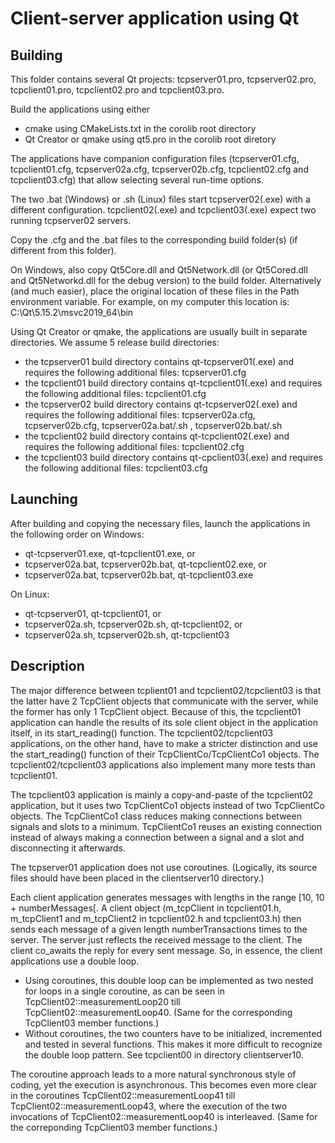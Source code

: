 # Client-server application using Qt

## Building

This folder contains several Qt projects: tcpserver01.pro, tcpserver02.pro, tcpclient01.pro, tcpclient02.pro and tcpclient03.pro.

Build the applications using either

* cmake using CMakeLists.txt in the corolib root directory
* Qt Creator or qmake using qt5.pro in the corolib root diretory

The applications have companion configuration files 
(tcpserver01.cfg, tcpclient01.cfg, tcpserver02a.cfg, tcpserver02b.cfg, tcpclient02.cfg and tcpclient03.cfg) 
that allow selecting several run-time options.

The two .bat (Windows) or .sh (Linux) files start tcpserver02(.exe) with a different configuration.
tcpclient02(.exe) and tcpclient03(.exe) expect two running tcpserver02 servers.

Copy the .cfg and the .bat files to the corresponding build folder(s) (if different from this folder).

On Windows, also copy Qt5Core.dll and Qt5Network.dll (or Qt5Cored.dll and Qt5Networkd.dll for the debug version) to the build folder.
Alternatively (and much easier), place the original location of these files in the Path environment variable. 
For example, on my computer this location is: C:\Qt\5.15.2\msvc2019_64\bin

Using Qt Creator or qmake, the applications are usually built in separate directories. We assume 5 release build directories:

* the tcpserver01 build directory contains qt-tcpserver01(.exe) and requires the following additional files: tcpserver01.cfg
* the tcpclient01 build directory contains qt-tcpclient01(.exe) and requires the following additional files: tcpclient01.cfg
* the tcpserver02 build directory contains qt-tcpserver02(.exe) and requires the following additional files: tcpserver02a.cfg, tcpserver02b.cfg, tcpserver02a.bat/.sh , tcpserver02b.bat/.sh
* the tcpclient02 build directory contains qt-tcpclient02(.exe) and requires the following additional files: tcpclient02.cfg
* the tcpclient03 build directory contains qt-cpclient03(.exe) and requires the following additional files: tcpclient03.cfg

## Launching

After building and copying the necessary files, launch the applications in the following order on Windows:

* qt-tcpserver01.exe, qt-tcpclient01.exe, or
* tcpserver02a.bat, tcpserver02b.bat, qt-tcpclient02.exe, or
* tcpserver02a.bat, tcpserver02b.bat, qt-tcpclient03.exe

On Linux:

* qt-tcpserver01, qt-tcpclient01, or
* tcpserver02a.sh, tcpserver02b.sh, qt-tcpclient02, or
* tcpserver02a.sh, tcpserver02b.sh, qt-tcpclient03

## Description

The major difference between tcplient01 and tcpclient02/tcpclient03 is that the latter have 2 TcpClient objects 
that communicate with the server, while the former has only 1 TcpClient object.
Because of this, the tcpclient01 application can handle the results of its sole client object in the application itself, 
in its start_reading() function.
The tcpclient02/tcpclient03 applications, on the other hand, have to make a stricter distinction 
and use the start_reading() function of their TcpClientCo/TcpClientCo1 objects. 
The tcpclient02/tcpclient03 applications also implement many more tests than tcpclient01.

The tcpclient03 application is mainly a copy-and-paste of the tcpclient02 application, 
but it uses two TcpClientCo1 objects instead of two TcpClientCo objects.
The TcpClientCo1 class reduces making connections between signals and slots to a minimum.
TcpClientCo1 reuses an existing connection instead of always
making a connection between a signal and a slot and disconnecting it afterwards.

The tcpserver01 application does not use coroutines.
(Logically, its source files should have been placed in the clientserver10 directory.)

Each client application generates messages with lengths in the range [10, 10 + numberMessages[.
A client object (m_tcpClient in tcpclient01.h, m_tcpClient1 and m_tcpClient2 in tcpclient02.h and tcpclient03.h) 
then sends each message of a given length numberTransactions times to the server. 
The server just reflects the received message to the client.
The client co_awaits the reply for every sent message.
So, in essence, the client applications use a double loop. 

* Using coroutines, this double loop can be implemented as two nested for loops in a single coroutine, as can be seen in TcpClient02::measurementLoop20 till TcpClient02::measurementLoop40. 
(Same for the corresponding TcpClient03 member functions.)
* Without coroutines, the two counters have to be initialized, incremented and tested in several functions.
This makes it more difficult to recognize the double loop pattern. See tcpclient00 in directory clientserver10.

The coroutine approach leads to a more natural synchronous style of coding, yet the execution is asynchronous. 
This becomes even more clear in the coroutines TcpClient02::measurementLoop41 till TcpClient02::measurementLoop43, 
where the execution of the two invocations of TcpClient02::measurementLoop40 is interleaved.
(Same for the correponding TcpClient03 member functions.)
